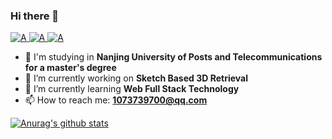 ### Hi there 👋

<a href="https://github.com/FutureXZC">
  <img alt="A" src="https://img.shields.io/badge/Github-FutureXZC-%23FFF" />
</a>

<a href="https://leetcode-cn.com/u/xiang-26/">
  <img alt="A" src="https://img.shields.io/badge/Leetcode-Xiang-yellow" />
</a>

<a href="https://blog.csdn.net/qq_41982726?spm=1000.2115.3001.5343">
  <img alt="A" https://img.shields.io/badge/CSDN-red" />
</a>

- 🏫 I'm studying in **Nanjing University of Posts and Telecommunications for a master's degree**
- 🔭 I’m currently working on **Sketch Based 3D Retrieval**
- 🌱 I’m currently learning **Web Full Stack Technology**
- 📫 How to reach me: **1073739700@qq.com**

[![Anurag's github stats](https://github-readme-stats.vercel.app/api?username=FutureXZC)](https://github.com/anuraghazra/github-readme-stats)
